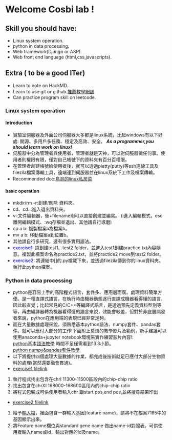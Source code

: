 # Welcome Cosbi lab !

## Skill you should have:
- Linux system operation.
- python in data processing.
- Web framework(Django or ASP).
- Web front end language (html,css,javascripts).
## Extra ( to be a good ITer)
- Learn to note on HackMD.
- Learn to use git or github.[推薦教學網誌](http://blog.gogojimmy.net/2012/01/17/how-to-use-git-1-git-basic/)
- Can practice program skill on leetcode.
### Linux system operation
#### Introduction
- 實驗室伺服器及外面公司伺服器大多都是linux系統，比起windows有以下好處:
開源、多用戶多任務、穩定及高效、安全。
___As a programmer,you should learn work on linux!___
- 伺服器中分為管理者與使用者，管理者就是天神，可以對伺服器做任何事。使用者則權限有限，僅對自己帳號下的資料夾有百分百權限。
- 在管理者創建帳號給使用者後，就可以透過pietty(putty)等ssh連線工具及filezila檔案傳輸工具，遠端連到伺服器並在linux系統下工作及檔案傳輸。
- Recommended doc:[鳥哥的linux私房菜](http://linux.vbird.org/)
#### basic operation
- mkdir/rm -r:創建/刪除 資料夾。
- cd、cd..:進入退出資料夾。
- vi:文件編輯器，後+filename則可以直接創建並編寫。
(i進入編輯模式，esc離開編輯模式、:wq存檔並退出、其他請自行琢磨)
- cp a b: 複製檔案a為檔案b。
- mv a b: 移動檔案a到位置b。
- 其他請自行多研究，還有很多實用語法。
- <font color='#0000dd'>exercise1</font>:
請創建test1、test2 folder，並進入test1創建practice.txt內容隨意。複製此檔案命名為practice2.txt，並將practice2 move到test2 folder。
- <font color='#0000dd'>exercise2</font>:
將連結中[]的.py檔載下來，並透過filezila傳到你的linux資料夾。執行此python檔案。

### Python in data processing
- python是容易上手的高階程式語言，套件多、應用層面廣。處理資料簡單方便。是一種直譯式語言，在執行時由機器動態逐行直譯成機器看得懂的語言，因此較直覺；比起常見的C/C++等編譯式語言，是透過預先定義資料型別等等，再由編譯器轉為機器看得懂的語言來說，效能會較差，但對於非底層開發者來說，python在應用端的表現已經非常足夠。
- 而在大量數據處理來說，須熟悉基本python語法、numpy套件、pandas套件。就可以應付大部分的工作!下面附上莫煩的教學影片及範例，新手建議可以使用anaconda+jupyter notebook環境來實作練習影片內容!:<br />
[python基本語法教學](https://morvanzhou.github.io/tutorials/python-basic/basic/) 時間不足僅需看到13.3小節。<br />
[python numpy&pandas套件教學](https://morvanzhou.github.io/tutorials/data-manipulation/np-pd/)
- 以下將提供四個處理大量數據的作業，都完成後技術就足已應付大部分生物資料的處理(當然還要融會貫通)。
- [exercise1 filelink](https://drive.google.com/file/d/1EzioIk9BDTVrimi0Vs6f0K-f8GJXM9E4/view?usp=sharing)<br />
1. 執行程式找出包含在chrI 11300-11500區段內的chip-chip ratio<br />
2. 找出包含在chrXI 168000-168600區段內的chip-chip ratio<br />
3. 將程式包裝成可供使用者輸入chr 跟start pos,end pos,並將搜尋結果印出<br />
- [exercise2 filelink](https://drive.google.com/file/d/1HOhuA-f3UB8wYcFdcfp5Pnb9hIeSkLDc/view?usp=sharing)<br />
1. 給予[輸入檔]()，裡面包含一群輸入基因(feature name)，請將不在檔案7185中的基因顯示出來。
2. 將Feature name欄位與standard gene name 做出name-id對照表，可供使用者輸入name或id，輸出對應的id及name。<br />

